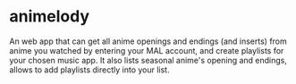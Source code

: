 # animelody
An web app that can get all anime openings and endings (and inserts) from anime you watched by entering your MAL account, and create playlists for your chosen music app. It also lists seasonal anime's opening and endings, allows to add playlists directly into your list.
